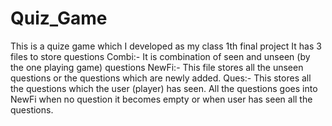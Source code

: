 # Quiz_Game
This is a quize game which I developed as my class 1th final project
It has 3 files to store questions
Combi:- It is combination of seen and unseen (by the one playing game) questions
NewFi:- This file stores all the unseen questions or the questions which are newly added.
Ques:- This stores all the questions which the user (player) has seen.
All the questions goes into NewFi when no question it becomes empty or when user has seen all the questions.
